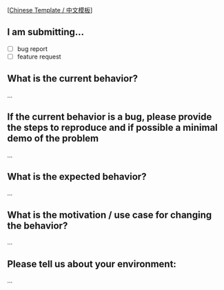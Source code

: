 [[Chinese Template / 中文模板](./ISSUE_TEMPLATE.zhCN.md)]

## I am submitting...

- [ ] bug report
- [ ] feature request

## What is the current behavior?

...

## If the current behavior is a bug, please provide the steps to reproduce and if possible a minimal demo of the problem

...

## What is the expected behavior?

...

## What is the motivation / use case for changing the behavior?

...

## Please tell us about your environment:

<!-- Browser version, Node.js version, dependencies... -->

...

